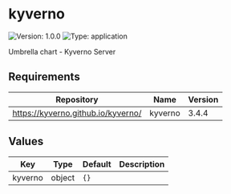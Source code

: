 # kyverno

![Version: 1.0.0](https://img.shields.io/badge/Version-1.0.0-informational?style=flat-square) ![Type: application](https://img.shields.io/badge/Type-application-informational?style=flat-square)

Umbrella chart - Kyverno Server

## Requirements

| Repository | Name | Version |
|------------|------|---------|
| https://kyverno.github.io/kyverno/ | kyverno | 3.4.4 |

## Values

| Key | Type | Default | Description |
|-----|------|---------|-------------|
| kyverno | object | `{}` |  |
